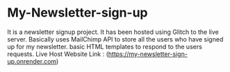 # My-Newsletter-sign-up
It is a newsletter signup project. It has been hosted using Glitch to the live server. Basically uses MailChimp API to store all the users who have signed up for my newsletter. basic HTML templates to respond to the users requests.
Live Host Website Link : (https://my-newsletter-sign-up.onrender.com)
